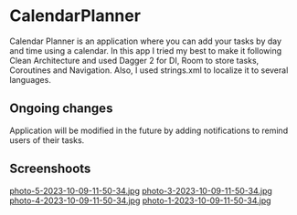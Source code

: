 # CalendarPlanner
Calendar Planner is an application where you can add your tasks by day and time using a calendar. 
In this app I tried my best to make it following Clean Architecture and used Dagger 2 for DI, Room to store tasks, Coroutines and Navigation. Also, I used strings.xml to localize it to several languages.
## Ongoing changes
Application will be modified in the future by adding notifications to remind users of their tasks.
## Screenshoots
[photo-5-2023-10-09-11-50-34.jpg](https://postimg.cc/gLqHYwNX)
[photo-3-2023-10-09-11-50-34.jpg](https://postimg.cc/3WpLSNCH)
[photo-4-2023-10-09-11-50-34.jpg](https://postimg.cc/ZvrVCsKq)
[photo-1-2023-10-09-11-50-34.jpg](https://postimg.cc/hfTHdM3T)
